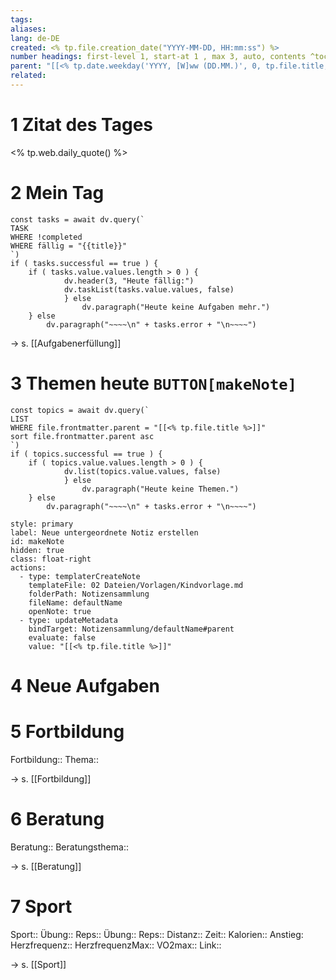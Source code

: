 ```yaml
---
tags: 
aliases: 
lang: de-DE
created: <% tp.file.creation_date("YYYY-MM-DD, HH:mm:ss") %>
number headings: first-level 1, start-at 1 , max 3, auto, contents ^toc
parent: "[[<% tp.date.weekday('YYYY, [W]ww (DD.MM.)', 0, tp.file.title, 'YYYY-MM-DD') %>]]"
related:
---
```

# 1 Zitat des Tages

<% tp.web.daily_quote() %>

# 2 Mein Tag
```dataviewjs 
const tasks = await dv.query(` 
TASK 
WHERE !completed
WHERE fällig = "{{title}}"
`) 
if ( tasks.successful == true ) { 
	if ( tasks.value.values.length > 0 ) { 
			dv.header(3, "Heute fällig:") 
			dv.taskList(tasks.value.values, false) 
			} else 
				dv.paragraph("Heute keine Aufgaben mehr.")
	} else 
		dv.paragraph("~~~~\n" + tasks.error + "\n~~~~") 
```
→ s. [[Aufgabenerfüllung]]

# 3 Themen heute `BUTTON[makeNote]`
```dataviewjs 
const topics = await dv.query(` 
LIST 
WHERE file.frontmatter.parent = "[[<% tp.file.title %>]]"
sort file.frontmatter.parent asc
`) 
if ( topics.successful == true ) { 
	if ( topics.value.values.length > 0 ) { 
			dv.list(topics.value.values, false) 
			} else 
				dv.paragraph("Heute keine Themen.")
	} else 
		dv.paragraph("~~~~\n" + tasks.error + "\n~~~~") 
```
```meta-bind-button
style: primary
label: Neue untergeordnete Notiz erstellen
id: makeNote
hidden: true
class: float-right
actions:
  - type: templaterCreateNote
    templateFile: 02 Dateien/Vorlagen/Kindvorlage.md
    folderPath: Notizensammlung
    fileName: defaultName
    openNote: true
  - type: updateMetadata
    bindTarget: Notizensammlung/defaultName#parent
    evaluate: false
    value: "[[<% tp.file.title %>]]"
```
# 4 Neue Aufgaben


# 5 Fortbildung
Fortbildung::
Thema::

→ s. [[Fortbildung]]

# 6 Beratung
Beratung:: 
Beratungsthema:: 

→ s. [[Beratung]]

# 7 Sport
Sport:: 
Übung:: 
Reps:: 
Übung:: 
Reps:: 
Distanz:: 
Zeit:: 
Kalorien:: 
Anstieg: 
Herzfrequenz:: 
HerzfrequenzMax:: 
VO2max:: 
Link:: 

→ s. [[Sport]]